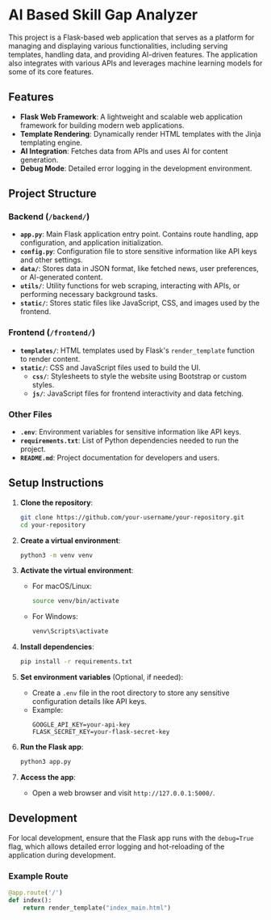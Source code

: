 # AI Based Skill Gap Analyzer

This project is a Flask-based web application that serves as a platform for managing and displaying various functionalities, including serving templates, handling data, and providing AI-driven features. The application also integrates with various APIs and leverages machine learning models for some of its core features.

## Features

- **Flask Web Framework**: A lightweight and scalable web application framework for building modern web applications.
- **Template Rendering**: Dynamically render HTML templates with the Jinja templating engine.
- **AI Integration**: Fetches data from APIs and uses AI for content generation.
- **Debug Mode**: Detailed error logging in the development environment.

## Project Structure

### Backend (`/backend/`)

- **`app.py`**: Main Flask application entry point. Contains route handling, app configuration, and application initialization.
- **`config.py`**: Configuration file to store sensitive information like API keys and other settings.
- **`data/`**: Stores data in JSON format, like fetched news, user preferences, or AI-generated content.
- **`utils/`**: Utility functions for web scraping, interacting with APIs, or performing necessary background tasks.
- **`static/`**: Stores static files like JavaScript, CSS, and images used by the frontend.

### Frontend (`/frontend/`)

- **`templates/`**: HTML templates used by Flask's `render_template` function to render content.
- **`static/`**: CSS and JavaScript files used to build the UI.
  - **`css/`**: Stylesheets to style the website using Bootstrap or custom styles.
  - **`js/`**: JavaScript files for frontend interactivity and data fetching.

### Other Files

- **`.env`**: Environment variables for sensitive information like API keys.
- **`requirements.txt`**: List of Python dependencies needed to run the project.
- **`README.md`**: Project documentation for developers and users.

## Setup Instructions

1. **Clone the repository**:
    ```bash
    git clone https://github.com/your-username/your-repository.git
    cd your-repository
    ```

2. **Create a virtual environment**:
    ```bash
    python3 -m venv venv
    ```

3. **Activate the virtual environment**:
    - For macOS/Linux:
        ```bash
        source venv/bin/activate
        ```
    - For Windows:
        ```bash
        venv\Scripts\activate
        ```

4. **Install dependencies**:
    ```bash
    pip install -r requirements.txt
    ```

5. **Set environment variables** (Optional, if needed):
    - Create a `.env` file in the root directory to store any sensitive configuration details like API keys.
    - Example:
        ```
        GOOGLE_API_KEY=your-api-key
        FLASK_SECRET_KEY=your-flask-secret-key
        ```

6. **Run the Flask app**:
    ```bash
    python3 app.py
    ```

7. **Access the app**:
    - Open a web browser and visit `http://127.0.0.1:5000/`.

## Development

For local development, ensure that the Flask app runs with the `debug=True` flag, which allows detailed error logging and hot-reloading of the application during development.

### Example Route
```python
@app.route('/')
def index():
    return render_template("index_main.html")
